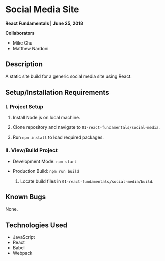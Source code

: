 # Social Media Site

**React Fundamentals | June 25, 2018**

**Collaborators**

- Mike Chu
- Matthew Nardoni

## Description

A static site build for a generic social media site using React.

## Setup/Installation Requirements

### I. Project Setup

1. Install Node.js on local machine.

2. Clone repository and navigate to `01-react-fundamentals/social-media`.

3. Run `npm install` to load required packages.

### II. View/Build Project

- Development Mode: `npm start`

- Production Build: `npm run build`

  1. Locate build files in `01-react-fundamentals/social-media/build`.

## Known Bugs

None.

## Technologies Used

- JavaScript
- React
- Babel
- Webpack
